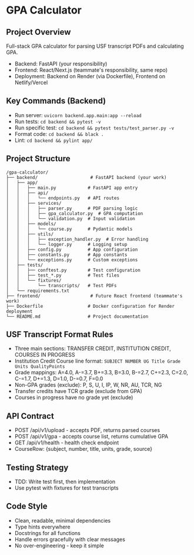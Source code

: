 # GPA Calculator

## Project Overview
Full-stack GPA calculator for parsing USF transcript PDFs and calculating GPA.
- Backend: FastAPI (your responsibility)
- Frontend: React/Next.js (teammate's responsibility, same repo)
- Deployment: Backend on Render (via Dockerfile), Frontend on Netlify/Vercel

## Key Commands (Backend)
- Run server: `uvicorn backend.app.main:app --reload`
- Run tests: `cd backend && pytest -v`
- Run specific test: `cd backend && pytest tests/test_parser.py -v`
- Format code: `cd backend && black .`
- Lint: `cd backend && pylint app/`

## Project Structure
```
/gpa-calculator/
├── backend/                    # FastAPI backend (your work)
│   ├── app/
│   │   ├── main.py            # FastAPI app entry
│   │   ├── api/
│   │   │   └── endpoints.py   # API routes
│   │   ├── services/
│   │   │   ├── parser.py      # PDF parsing logic
│   │   │   ├── gpa_calculator.py  # GPA computation
│   │   │   └── validation.py  # Input validation
│   │   ├── models/
│   │   │   └── course.py      # Pydantic models
│   │   ├── utils/
│   │   │   ├── exception_handler.py  # Error handling
│   │   │   └── logger.py      # Logging setup
│   │   ├── config.py          # App configuration
│   │   ├── constants.py       # App constants
│   │   └── exceptions.py      # Custom exceptions
│   ├── tests/
│   │   ├── conftest.py        # Test configuration
│   │   ├── test_*.py          # Test files
│   │   └── fixtures/
│   │       └── transcripts/   # Test PDFs
│   └── requirements.txt
├── frontend/                   # Future React frontend (teammate's work)
├── Dockerfile                 # Docker configuration for Render deployment
└── README.md                  # Project documentation
```

## USF Transcript Format Rules
- Three main sections: TRANSFER CREDIT, INSTITUTION CREDIT, COURSES IN PROGRESS
- Institution Credit Course line format: `SUBJECT NUMBER UG Title Grade Units QualityPoints`
- Grade mappings: A=4.0, A-=3.7, B+=3.3, B=3.0, B-=2.7, C+=2.3, C=2.0, C-=1.7, D+=1.3, D=1.0, D-=0.7, F=0.0
- Non-GPA grades (exclude): P, S, U, I, IP, W, NR, AU, TCR, NG
- Transfer credits have TCR grade (exclude from GPA)
- Courses in progress have no grade yet (exclude)

## API Contract
- POST /api/v1/upload - accepts PDF, returns parsed courses
- POST /api/v1/gpa - accepts course list, returns cumulative GPA
- GET /api/v1/health - health check endpoint
- CourseRow: {subject, number, title, units, grade, source}

## Testing Strategy
- TDD: Write test first, then implementation
- Use pytest with fixtures for test transcripts

## Code Style
- Clean, readable, minimal dependencies
- Type hints everywhere
- Docstrings for all functions
- Handle errors gracefully with clear messages
- No over-engineering - keep it simple